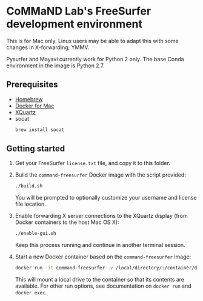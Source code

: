 # CoMMaND Lab's FreeSurfer development environment

This is for Mac only.  Linux users may be able to adapt this with some changes in X-forwarding; YMMV.

Pysurfer and Mayavi currently work for Python 2 only.  The base Conda environment in the image is Python 2.7.

## Prerequisites

 - [Homebrew](https://brew.sh/)
 - [Docker for Mac](https://docs.docker.com/docker-for-mac/install/)
 - [XQuartz](https://www.xquartz.org/)
 - socat
   ~~~~~~~~ bash
   brew install socat
   ~~~~~~~~

## Getting started

1. Get your FreeSurfer `license.txt` file, and copy it to this folder.

2. Build the `command-freesurfer` Docker image with the script provided:
   ~~~~~~~~ bash
   ./build.sh
   ~~~~~~~~
   You will be prompted to optionally customize your username and license file location.  

3. Enable forwarding X server connections to the XQuartz display (from Docker containers to the host Mac OS X):
   ~~~~~~~~ bash
   ./enable-gui.sh
   ~~~~~~~~
   Keep this process running and continue in another terminal session.

4. Start a new Docker container based on the `command-freesurfer` image:
   ~~~~~~~~ bash
   docker run -it command-freesurfer -v /local/directory/:/container/directory
   ~~~~~~~~
   This will mount a local drive to the container so that its contents are available.  For other run options, see documentation on `docker run` and `docker exec`.
